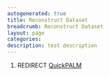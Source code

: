 ```yaml
---
autogenerated: true
title: Reconstruct Dataset
breadcrumb: Reconstruct Dataset
layout: page
categories: 
description: test description
---
```


1.  REDIRECT [QuickPALM](QuickPALM)
